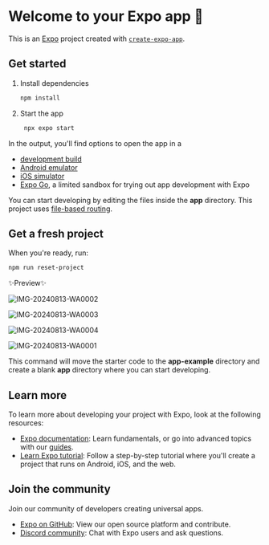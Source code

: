 # Welcome to your Expo app 👋

This is an [Expo](https://expo.dev) project created with [`create-expo-app`](https://www.npmjs.com/package/create-expo-app).

## Get started

1. Install dependencies

   ```bash
   npm install
   ```

2. Start the app

   ```bash
    npx expo start
   ```

In the output, you'll find options to open the app in a

- [development build](https://docs.expo.dev/develop/development-builds/introduction/)
- [Android emulator](https://docs.expo.dev/workflow/android-studio-emulator/)
- [iOS simulator](https://docs.expo.dev/workflow/ios-simulator/)
- [Expo Go](https://expo.dev/go), a limited sandbox for trying out app development with Expo

You can start developing by editing the files inside the **app** directory. This project uses [file-based routing](https://docs.expo.dev/router/introduction).

## Get a fresh project

When you're ready, run:

```bash
npm run reset-project
```
✨Preview✨

![IMG-20240813-WA0002](https://github.com/user-attachments/assets/2a4d303d-0d67-49c9-ba1c-4b3718a8dfd4)

![IMG-20240813-WA0003](https://github.com/user-attachments/assets/8831f82a-e5fa-4883-bd62-495a5283e1e4)

![IMG-20240813-WA0004](https://github.com/user-attachments/assets/65f44cf5-f62f-4c2d-8735-b8243ea4e470)

![IMG-20240813-WA0001](https://github.com/user-attachments/assets/f5cbeef0-3ff9-40d4-827c-05ff4359bb22)


This command will move the starter code to the **app-example** directory and create a blank **app** directory where you can start developing.

## Learn more

To learn more about developing your project with Expo, look at the following resources:

- [Expo documentation](https://docs.expo.dev/): Learn fundamentals, or go into advanced topics with our [guides](https://docs.expo.dev/guides).
- [Learn Expo tutorial](https://docs.expo.dev/tutorial/introduction/): Follow a step-by-step tutorial where you'll create a project that runs on Android, iOS, and the web.

## Join the community

Join our community of developers creating universal apps.

- [Expo on GitHub](https://github.com/expo/expo): View our open source platform and contribute.
- [Discord community](https://chat.expo.dev): Chat with Expo users and ask questions.
